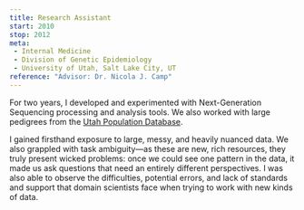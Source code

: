 ```yaml
---
title: Research Assistant
start: 2010
stop: 2012
meta:
 - Internal Medicine
 - Division of Genetic Epidemiology
 - University of Utah, Salt Lake City, UT
reference: "Advisor: Dr. Nicola J. Camp"
---
```

For two years, I developed and experimented with Next-Generation Sequencing processing and analysis tools. We also worked with large pedigrees from the [Utah Population Database](http://healthcare.utah.edu/huntsmancancerinstitute/research/updb/).

I gained firsthand exposure to large, messy, and heavily nuanced data. We also grappled with task ambiguity—as these are new, rich resources, they truly present wicked problems: once we could see one pattern in the data, it made us ask questions that need an entirely different perspectives. I was also able to observe the difficulties, potential errors, and lack of standards and support that domain scientists face when trying to work with new kinds of data.
